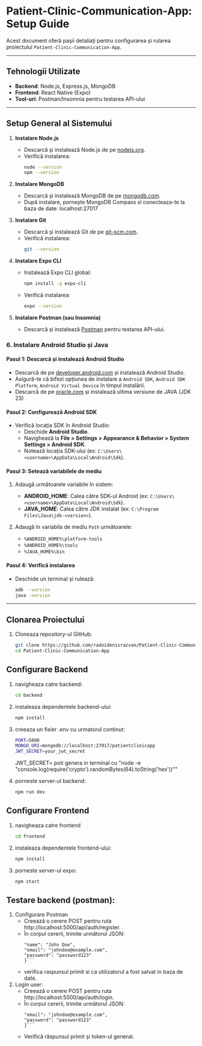 # Patient-Clinic-Communication-App: Setup Guide

Acest document oferă pașii detaliați pentru configurarea și rularea proiectului `Patient-Clinic-Communication-App`.

---

## Tehnologii Utilizate

- **Backend**: Node.js, Express.js, MongoDB
- **Frontend**: React Native (Expo)
- **Tool-uri**: Postman/Insomnia pentru testarea API-ului

---

## Setup General al Sistemului

1. **Instalare Node.js**
   - Descarcă și instalează Node.js de pe [nodejs.org](https://nodejs.org).
   - Verifică instalarea:
     ```bash
     node --version
     npm --version
     ```

2. **Instalare MongoDB**
   - Descarcă și instalează MongoDB de pe [mongodb.com](https://www.mongodb.com/try/download/community).
   - După instalare, pornește MongoDB Compass si conecteaza-te la baza de date: localhost:27017
   


3. **Instalare Git**
   - Descarcă și instalează Git de pe [git-scm.com](https://git-scm.com/).
   - Verifică instalarea:
     ```bash
     git --version
     ```

4. **Instalare Expo CLI**
   - Instalează Expo CLI global:
     ```bash
     npm install -g expo-cli
     ```
   - Verifică instalarea:
     ```bash
     expo --version
     ```

5. **Instalare Postman (sau Insomnia)**
   - Descarcă și instalează [Postman](https://www.postman.com/) pentru testarea API-ului.

### 6. **Instalare Android Studio și Java**
   #### Pasul 1: Descarcă și instalează Android Studio
   - Descarcă de pe [developer.android.com](https://developer.android.com/studio) și instalează Android Studio.
   - Asigură-te că bifezi opțiunea de instalare a `Android SDK`, `Android SDK Platform`, `Android Virtual Device` în timpul instalării.
   - Descarcă de pe [oracle.com](https://www.oracle.com/java/technologies/downloads/?er=221886#jdk23-windows) și instalează ultima versiune de JAVA (JDK 23)

   #### Pasul 2: Configurează Android SDK
   - Verifică locația SDK în Android Studio:
     - Deschide **Android Studio**.
     - Navighează la **File > Settings > Appearance & Behavior > System Settings > Android SDK**.
     - Notează locația SDK-ului (ex: `C:\Users\<username>\AppData\Local\Android\Sdk`).

   #### Pasul 3: Setează variabilele de mediu
   1. Adaugă următoarele variabile în sistem:
      - **ANDROID_HOME**: Calea către SDK-ul Android (ex: `C:\Users\<username>\AppData\Local\Android\Sdk`).
      - **JAVA_HOME**: Calea către JDK instalat (ex: `C:\Program Files\Java\jdk-<version>`).

   2. Adaugă în variabila de mediu `Path` următoarele:
      - `%ANDROID_HOME%\platform-tools`
      - `%ANDROID_HOME%\tools`
      - `%JAVA_HOME%\bin`

   #### Pasul 4: Verifică instalarea
   - Deschide un terminal și rulează:
     ```bash
     adb --version
     java -version
     ```

---

## Clonarea Proiectului

1. Cloneaza repository-ul GitHub:
   ```bash
   git clone https://github.com/radoidenisrazvan/Patient-Clinic-Communication-App.git
   cd Patient-Clinic-Communication-App
   ```

## Configurare Backend

1. navigheaza catre backend:
    ```bash
    cd backend
    ```
2. instaleaza dependentele backend-ului:
    ```bash
    npm install
    ```
3. creeaza un fisier .env cu urmatorul continut:
    ```bash
    PORT=5000
    MONGO_URI=mongodb://localhost:27017/patientclinicapp
    JWT_SECRET=your_jwt_secret
    ```
    
    JWT_SECRET= poti genera in terminal cu "node -e "console.log(require('crypto').randomBytes(64).toString('hex'))""
4. porneste server-ul backend:
    ```bash
    npm run dev
    ```

## Configurare Frontend

1. navigheaza catre frontend
    ```bash
    cd frontend
    ```
2. instaleaza dependentele frontend-ului:
    ```bash
    npm install
    ```
3. porneste server-ul expo:
    ```bash
    npm start
    ```

## Testare backend (postman):

1. Configurare Postman
    - Creează o cerere POST pentru ruta http://localhost:5000/api/auth/register.
    - În corpul cererii, trimite următorul JSON:
        ```{
        "name": "John Doe",
        "email": "johndoe@example.com",
        "password": "password123"
        }```
    - verifica raspunsul primit si ca utilizatorul a fost salvat in baza de date.
2. Login user:
    - Creează o cerere POST pentru ruta http://localhost:5000/api/auth/login.
    - În corpul cererii, trimite următorul JSON:
        ```{
        "email": "johndoe@example.com",
        "password": "password123"
        }```
    - Verifică răspunsul primit și token-ul generat.




    

